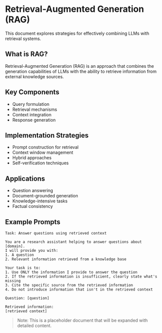 # Retrieval-Augmented Generation (RAG)

This document explores strategies for effectively combining LLMs with retrieval systems.

## What is RAG?

Retrieval-Augmented Generation (RAG) is an approach that combines the generation capabilities of LLMs with the ability to retrieve information from external knowledge sources.

## Key Components

- Query formulation
- Retrieval mechanisms
- Context integration
- Response generation

## Implementation Strategies

- Prompt construction for retrieval
- Context window management
- Hybrid approaches
- Self-verification techniques

## Applications

- Question answering
- Document-grounded generation
- Knowledge-intensive tasks
- Factual consistency

## Example Prompts

```
Task: Answer questions using retrieved context

You are a research assistant helping to answer questions about [domain]. 
I will provide you with:
1. A question
2. Relevant information retrieved from a knowledge base

Your task is to:
1. Use ONLY the information I provide to answer the question
2. If the retrieved information is insufficient, clearly state what's missing
3. Cite the specific source from the retrieved information
4. Do not introduce information that isn't in the retrieved context

Question: [question]

Retrieved information:
[retrieved context]
```

> Note: This is a placeholder document that will be expanded with detailed content. 